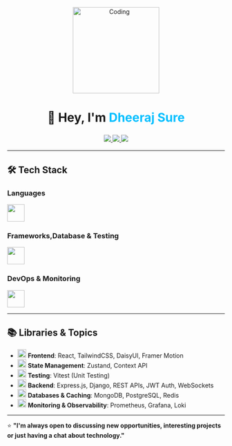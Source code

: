 <!-- Banner / Greeting -->
<div align="center">
  <img src="https://media.giphy.com/media/your-coding-gif.gif" width="200" alt="Coding"/>
  <h1>👋 Hey, I'm <span style="color:#00BFFF">Dheeraj Sure</span></h1>
  <h3>
    <a href="mailto:dheerajsure595@gmail.com">
      <img src="https://img.shields.io/badge/Email-D14836?style=for-the-badge&logo=gmail&logoColor=white" />
    </a>
    <a href="https://www.linkedin.com/in/dheeraj-sure/" target="_blank">
      <img src="https://img.shields.io/badge/LinkedIn-0077b5?style=for-the-badge&logo=linkedin&logoColor=white" />
    </a>
    <a href="https://dheeraj-web-dev.github.io/portfolio/" target="_blank">
      <img src="https://img.shields.io/badge/Portfolio-000000?style=for-the-badge&logo=vercel&logoColor=white" />
    </a>
  </h3>
</div>

---

## 🛠️ Tech Stack

 ### **Languages**
<p align="left">
  <img src="https://skillicons.dev/icons?i=js,ts,go,python" height="40"/>
</p>

### **Frameworks,Database & Testing**
<p align="left">
  <img src="https://skillicons.dev/icons?i=nodejs,express,django,react,html,css,tailwind,mongodb,postgres,redis,vitest,,framer,daisyui" height="40"/>
</p>

### **DevOps & Monitoring**
<p align="left">
  <img src="https://skillicons.dev/icons?i=git,github,docker,prometheus,grafana,loki" height="40"/>
</p>

---

## 📚 Libraries & Topics
- <img src="https://skillicons.dev/icons?i=react" height="20"/> **Frontend**: React, TailwindCSS, DaisyUI, Framer Motion  
- <img src="https://skillicons.dev/icons?i=zustand" height="20"/> **State Management**: Zustand, Context API  
- <img src="https://skillicons.dev/icons?i=vitest" height="20"/> **Testing**: Vitest (Unit Testing)  
- <img src="https://skillicons.dev/icons?i=nodejs" height="20"/> **Backend**: Express.js, Django, REST APIs, JWT Auth, WebSockets  
- <img src="https://skillicons.dev/icons?i=postgres" height="20"/> **Databases & Caching**: MongoDB, PostgreSQL, Redis  
- <img src="https://skillicons.dev/icons?i=grafana" height="20"/> **Monitoring & Observability**: Prometheus, Grafana, Loki

---

⭐ **"I'm always open to discussing new opportunities, interesting projects or just having a chat about technology."**
